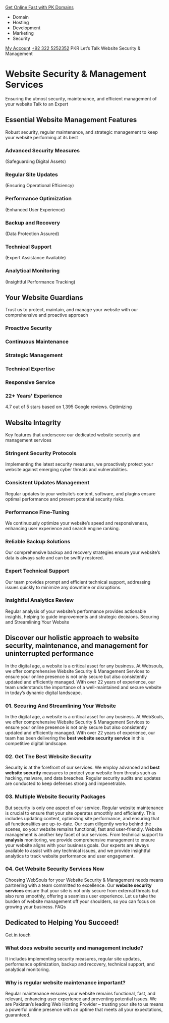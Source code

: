 [Get Online Fast with PK Domains](https://websouls.com/buy-pk-domain)
[](https://websouls.com/)
  * Domain
  * Hosting
  * Development
  * Marketing
  * Security


[My Account](https://billing.websouls.com/index.php?rp=/login)
[+92 322 5252352](tel:+92%20322%205252352)
PKR
Let’s Talk
Website Security & Management
# Website Security & Management Services
Ensuring the utmost security, maintenance, and efficient management of your website
Talk to an Expert
## Essential Website Management Features
Robust security, regular maintenance, and strategic management to keep your website performing at its best
### Advanced Security Measures
(Safeguarding Digital Assets)
### Regular Site Updates
(Ensuring Operational Efficiency)
### Performance Optimization
(Enhanced User Experience)
### Backup and Recovery
(Data Protection Assured)
### Technical Support
(Expert Assistance Available)
### Analytical Monitoring
(Insightful Performance Tracking)
## Your Website Guardians
Trust us to protect, maintain, and manage your website with our comprehensive and proactive approach
### Proactive Security
### Continuous Maintenance
### Strategic Management
### Technical Expertise
### Responsive Service
### 22+ Years' Experience
4.7 out of 5 stars based on 1,395 Google reviews.
Optimizing
## Website Integrity
Key features that underscore our dedicated website security and management services
### Stringent Security Protocols
Implementing the latest security measures, we proactively protect your website against emerging cyber threats and vulnerabilities.
### Consistent Updates Management
Regular updates to your website’s content, software, and plugins ensure optimal performance and prevent potential security risks.
### Performance Fine-Tuning
We continuously optimize your website’s speed and responsiveness, enhancing user experience and search engine ranking.
### Reliable Backup Solutions
Our comprehensive backup and recovery strategies ensure your website’s data is always safe and can be swiftly restored.
### Expert Technical Support
Our team provides prompt and efficient technical support, addressing issues quickly to minimize any downtime or disruptions.
### Insightful Analytics Review
Regular analysis of your website’s performance provides actionable insights, helping to guide improvements and strategic decisions.
Securing and Streamlining Your Website
## Discover our holistic approach to website security, maintenance, and management for uninterrupted performance
In the digital age, a website is a critical asset for any business. At Websouls, we offer comprehensive Website Security & Management Services to ensure your online presence is not only secure but also consistently updated and efficiently managed. With over 22 years of experience, our team understands the importance of a well-maintained and secure website in today’s dynamic digital landscape.
### 01. Securing And Streamlining Your Website
In the digital age, a website is a critical asset for any business. At WebSouls, we offer comprehensive Website Security & Management Services to ensure your online presence is not only secure but also consistently updated and efficiently managed. With over 22 years of experience, our team has been delivering the **best website security service** in this competitive digital landscape.
### 02. Get The Best Website Security
Security is at the forefront of our services. We employ advanced and **best website security** measures to protect your website from threats such as hacking, malware, and data breaches. Regular security audits and updates are conducted to keep defenses strong and impenetrable.
### 03. Multiple Website Security Packages
But security is only one aspect of our service. Regular website maintenance is crucial to ensure that your site operates smoothly and efficiently. This includes updating content, optimizing site performance, and ensuring that all functionalities are up-to-date. Our team diligently works behind the scenes, so your website remains functional, fast and user-friendly.
Website management is another key facet of our services. From technical support to **analysis** monitoring, we provide comprehensive management to ensure your website aligns with your business goals. Our experts are always available to assist with any technical issues, and we provide insightful analytics to track website performance and user engagement.
### 04. Get Website Security Services Now
Choosing WebSouls for your Website Security & Management needs means partnering with a team committed to excellence. Our **website security services** ensure that your site is not only secure from external threats but also runs smoothly, offering a seamless user experience. Let us take the burden of website management off your shoulders, so you can focus on growing your business.
FAQs
## Dedicated to Helping You Succeed!
[Get in touch](https://websouls.com/contactus)
### What does website security and management include?
It includes implementing security measures, regular site updates, performance optimization, backup and recovery, technical support, and analytical monitoring.
### Why is regular website maintenance important?
Regular maintenance ensures your website remains functional, fast, and relevant, enhancing user experience and preventing potential issues.
We are Pakistan’s leading Web Hosting Provider – trusting your site to us means a powerful online presence with an uptime that meets all your expectations, guaranteed.





